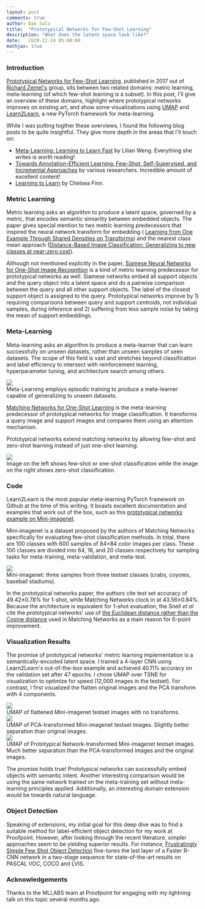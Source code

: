 ```yaml
---
layout: post
comments: true
author: Dan Salo
title:  "Prototypical Networks for Few-Shot Learning"
description: "What does the latent space look like?"
date:   2020-12-24 05:00:00
mathjax: true
---
```


### Introduction
[Prototypical Networks for Few-Shot Learning](https://arxiv.org/pdf/1703.05175.pdf), published in 2017 out of [Richard Zemel's](http://www.cs.toronto.edu/~zemel/inquiry/home.php) group, sits between two related domains: metric learning, meta-learning (of which few-shot learning is a subset). In this post, I'll give an overview of these domains, highlight where prototypical networks improves on existing art, and show some visualizations using [UMAP](https://github.com/lmcinnes/umap) and [Learn2Learn](https://github.com/learnables/learn2learn), a new PyTorch framework for meta-learning.

While I was putting togther these overviews, I found the following blog posts to be quite insightful. They give more depth in the areas that I'll touch on:
 - [Meta-Learning: Learning to Learn Fast](https://lilianweng.github.io/lil-log/2018/11/30/meta-learning.html#metric-based) by Lilian Weng. Everything she writes is worth reading!
 - [Towards Annotation-Efficient Learning: Few-Shot, Self-Supervised, and Incremental Approaches](https://annotation-efficient-learning.github.io/) by various researchers. Incredible amount of excellent content!
 - [Learning to Learn](https://bair.berkeley.edu/blog/2017/07/18/learning-to-learn/) by Chelsea Finn. 


### Metric Learning
Metric learning asks an algorithm to produce a latent space, governed by a metric, that encodes semantic simiarlity between embedded objects. The paper gives special mention to two metric learning predecessors that inspired the neural network transform for embedding (
[Learning from One Example Through Shared Densities on Transforms](http://citeseerx.ist.psu.edu/viewdoc/download?doi=10.1.1.3.9021&rep=rep1&type=pdf)) and the nearest class mean approach ([Distance-Based Image Classification: Generalizing to new classes at near-zero cost](https://hal.inria.fr/hal-00817211/document)).

Although not mentioned explicitly in the paper, [Siamese Neural Networks for One-Shot Image Recognition](https://www.cs.cmu.edu/~rsalakhu/papers/oneshot1.pdf) is a kind of metric learning predecessor for prototypical networks as well. Siamese networks embed all support objects and the query object into a latent space and do a pairwise comparison between the query and all other support objects. The label of the closest support object is assigned to the query. Prototypical networks improve by 1) requiring comparisons between query and support _centroids_, not individual samples, during inference and 2) suffering from less sample noise by taking the mean of support embeddings.

### Meta-Learning
Meta-learning asks an algorithm to produce a meta-learner that can learn successfully on unseen datasets, rather than unseen samples of seen datasets. The scope of this field is vast and stretches beyond classification and label efficiency to intersect with reinforcement learning, hyperparameter tuning, and architecture search among others.

<div class="imgcap">
<img src="/assets/prototypical/meta.png">
<div class="thecap">Meta-Learning employs episodic training to produce a meta-learner capable of generalizing to unseen datasets.</div>
</div>

[Matching Networks for One-Shot Learning](https://arxiv.org/abs/1606.04080) is the meta-learning predecessor of prototypical networks for image classification. It transforms a query image and support images and compares them using an attention mechanism.

Prototypical networks extend matching networks by allowing few-shot and zero-shot learning instead of just one-shot learning.

<div class="imgcap">
<img src="/assets/prototypical/space.png">
<div class="thecap">Image on the left shows few-shot or one-shot classification while the image on the right shows zero-shot classification.</div>
</div>


### Code
Learn2Learn is the most popular meta-learning PyTorch framework on Github at the time of this writing. It boasts excellent documentation and examples that work out of the box, such as this [prototypical networks example on Mini-imagenet](https://github.com/learnables/learn2learn/blob/master/examples/vision/protonet_miniimagenet.py).

Mini-imagenet is a dataset proposed by the authors of Matching Networks specifically for evaluating few-shot classification methods. In total, there are 100 classes with 600 samples of 84×84 color images per class. These 100 classes are divided into 64, 16, and 20 classes respectively for sampling tasks for meta-training, meta-validation, and meta-test. 

<div class="imgcap">
<img src="/assets/prototypical/mini_imagenet.png">
<div class="thecap">Mini-imagenet: three samples from three testset classes (crabs, coyotes, baseball stadiums).</div>
</div>

In the prototypical networks paper, the authors cite test set accuracy of 49.42±0.78% for 1-shot, while Matching Networks clock in at 43.56±0.84%. Because the architecture is equivalent for 1-shot evaluation, the Snell _et al_ cite the prototypical networks' use of [the Euclidean distance rather than the Cosine distance](https://www.baeldung.com/cs/euclidean-distance-vs-cosine-similarity) used in Matching Networks as a main reason for 6-point improvement.

### Visualization Results
The promise of prototypical networks' metric learning implementation is a semantically-encoded latent space. I trained a 4-layer CNN using Learn2Learn's out-of-the-box example and achieved 40.11% accuracy on the validation set after 47 epochs. I chose UMAP over TSNE for visualization to optimize for speed (12,000 images in the testset). For contrast, I first visualized the flatten original images and the PCA transform with 4 components.

<div class="imgcap">
<img src="/assets/prototypical/umap_original.png">
<div class="thecap">UMAP of flattened Mini-imagenet testset images with no transforms.</div>
</div>

<div class="imgcap">
<img src="/assets/prototypical/umap_pca.png">
<div class="thecap">UMAP of PCA-transformed Mini-imagenet testset images. Slightly better separation than original images.</div>
</div>

<div class="imgcap">
<img src="/assets/prototypical/umap_proto.png">
<div class="thecap">UMAP of Prototypical Network-transformed Mini-imagenet testset images. Much better separation than the PCA-transformed images and the original images.</div>
</div>

The promise holds true! Prototypical networks can successfully embed objects with semantic intent. Another interesting comparison would be using the same network trained on the meta-training set without meta-learning principles applied. Additionally, an interesting domain extension would be towards natural language.

### Object Detection
Speaking of extensions, my initial goal for this deep dive was to find a suitable method for label-efficient object detection for my work at Proofpoint. However, after looking through the recent literature, simpler approaches seem to be yielding superior results. For instance, [Frustratingly Simple Few Shot Object Detection](https://arxiv.org/pdf/2003.06957.pdf) fine-tunes the last layer of a Faster R-CNN network in a two-stage sequence for state-of-the-art results on PASCAL VOC, COCO and LVIS.

### Acknowledgements
Thanks to the MLLABS team at Proofpoint for engaging with my lightning talk on this topic several months ago.
